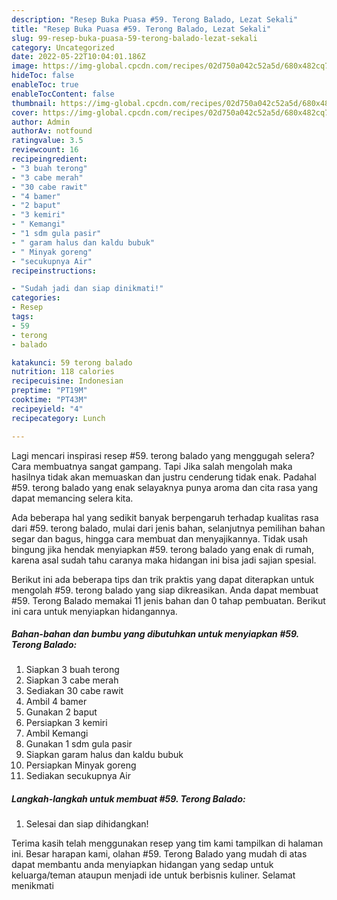 ```yaml
---
description: "Resep Buka Puasa #59. Terong Balado, Lezat Sekali"
title: "Resep Buka Puasa #59. Terong Balado, Lezat Sekali"
slug: 99-resep-buka-puasa-59-terong-balado-lezat-sekali
category: Uncategorized
date: 2022-05-22T10:04:01.186Z
image: https://img-global.cpcdn.com/recipes/02d750a042c52a5d/680x482cq70/59-terong-balado-foto-resep-utama.jpg
hideToc: false
enableToc: true
enableTocContent: false
thumbnail: https://img-global.cpcdn.com/recipes/02d750a042c52a5d/680x482cq70/59-terong-balado-foto-resep-utama.jpg
cover: https://img-global.cpcdn.com/recipes/02d750a042c52a5d/680x482cq70/59-terong-balado-foto-resep-utama.jpg
author: Admin
authorAv: notfound
ratingvalue: 3.5
reviewcount: 16
recipeingredient:
- "3 buah terong"
- "3 cabe merah"
- "30 cabe rawit"
- "4 bamer"
- "2 baput"
- "3 kemiri"
- " Kemangi"
- "1 sdm gula pasir"
- " garam halus dan kaldu bubuk"
- " Minyak goreng"
- "secukupnya Air"
recipeinstructions:

- "Sudah jadi dan siap dinikmati!"
categories:
- Resep
tags:
- 59
- terong
- balado

katakunci: 59 terong balado 
nutrition: 118 calories
recipecuisine: Indonesian
preptime: "PT19M"
cooktime: "PT43M"
recipeyield: "4"
recipecategory: Lunch

---
```



Lagi mencari inspirasi resep #59. terong balado yang menggugah selera? Cara membuatnya sangat gampang. Tapi Jika salah mengolah maka hasilnya tidak akan memuaskan dan justru cenderung tidak enak. Padahal #59. terong balado yang enak selayaknya punya aroma dan cita rasa yang dapat memancing selera kita.


Ada beberapa hal yang sedikit banyak berpengaruh terhadap kualitas rasa dari #59. terong balado, mulai dari jenis bahan, selanjutnya pemilihan bahan segar dan bagus, hingga cara membuat dan menyajikannya. Tidak usah bingung jika hendak menyiapkan #59. terong balado yang enak di rumah, karena asal sudah tahu caranya maka hidangan ini bisa jadi sajian spesial.




Berikut ini ada beberapa tips dan trik praktis yang dapat diterapkan untuk mengolah #59. terong balado yang siap dikreasikan. Anda dapat membuat #59. Terong Balado memakai 11 jenis bahan dan 0 tahap pembuatan. Berikut ini cara untuk menyiapkan hidangannya.

<!--inarticleads1-->

##### Bahan-bahan dan bumbu yang dibutuhkan untuk menyiapkan #59. Terong Balado:

1. Siapkan 3 buah terong
1. Siapkan 3 cabe merah
1. Sediakan 30 cabe rawit
1. Ambil 4 bamer
1. Gunakan 2 baput
1. Persiapkan 3 kemiri
1. Ambil  Kemangi
1. Gunakan 1 sdm gula pasir
1. Siapkan  garam halus dan kaldu bubuk
1. Persiapkan  Minyak goreng
1. Sediakan secukupnya Air




<!--inarticleads2-->

##### Langkah-langkah untuk membuat #59. Terong Balado:


1. Selesai dan siap dihidangkan!



Terima kasih telah menggunakan resep yang tim kami tampilkan di halaman ini. Besar harapan kami, olahan #59. Terong Balado yang mudah di atas dapat membantu anda menyiapkan hidangan yang sedap untuk keluarga/teman ataupun menjadi ide untuk berbisnis kuliner. Selamat menikmati
